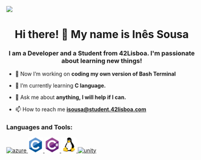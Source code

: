 ![](https://github.com/isousa42/Banner.png) 

<h1 align="center">Hi there! 👋 My name is Inês Sousa</h1>
<h3 align="center">I am a Developer and a Student from 42Lisboa. I'm passionate about learning new things!</h3>

- 🔭 Now I’m working on **coding my own version of Bash Terminal**

- 🌱 I’m currently learning **C language.**

- 💬 Ask me about **anything, I will help if I can.**

- 📫 How to reach me **isousa@student.42lisboa.com**


<h3 align="left">Languages and Tools:</h3>
<p align="left"> <a href="https://azure.microsoft.com/en-in/" target="_blank"> <img src="https://www.vectorlogo.zone/logos/microsoft_azure/microsoft_azure-icon.svg" alt="azure" width="40" height="40"/> </a> <a href="https://www.cprogramming.com/" target="_blank"> <img src="https://raw.githubusercontent.com/devicons/devicon/master/icons/c/c-original.svg" alt="c" width="40" height="40"/> </a> <a href="https://www.w3schools.com/cs/" target="_blank"> <img src="https://raw.githubusercontent.com/devicons/devicon/master/icons/csharp/csharp-original.svg" alt="csharp" width="40" height="40"/> </a> <a href="https://www.linux.org/" target="_blank"> <img src="https://raw.githubusercontent.com/devicons/devicon/master/icons/linux/linux-original.svg" alt="linux" width="40" height="40"/> </a> <a href="https://unity.com/" target="_blank"> <img src="https://www.vectorlogo.zone/logos/unity3d/unity3d-icon.svg" alt="unity" width="40" height="40"/> </a> </p>



